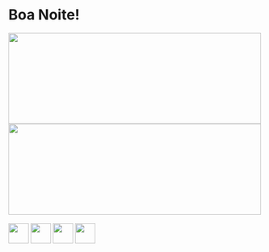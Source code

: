# Boa Noite!

<div>
  <img height="180em" width="500em" src="https://github-readme-stats.vercel.app/api?username=LuRSousa&show_icons=true&theme=dark">
  <img height="180em" width="500em" src="https://github-readme-stats.vercel.app/api/top-langs/?username=LuRSousa&layout=compact&theme=dark">
</div>

<div style="display: inline-block"> <br>
  <img height="40em" width="40em" src="https://cdn.jsdelivr.net/gh/devicons/devicon/icons/html5/html5-original.svg"/>
  <img height="40em" width="40em" src="https://cdn.jsdelivr.net/gh/devicons/devicon/icons/css3/css3-original.svg"/>
  <img height="40em" width="40em" src="https://cdn.jsdelivr.net/gh/devicons/devicon/icons/figma/figma-original.svg"/>
  <img height="40em" width="40em" src="https://cdn.jsdelivr.net/gh/devicons/devicon/icons/vscode/vscode-original.svg"/>
</div>
